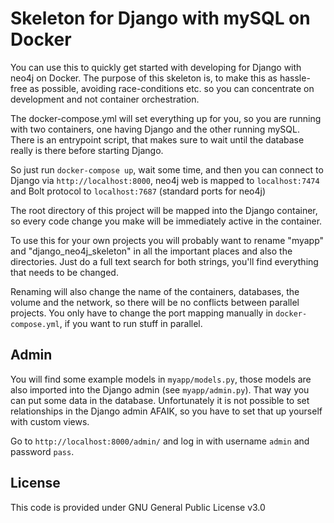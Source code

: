 # Skeleton for Django with mySQL on Docker

You can use this to quickly get started with developing for Django with neo4j on Docker. The
purpose of this skeleton is, to make this as hassle-free as possible, avoiding race-conditions
etc. so you can concentrate on development and not container orchestration.

The docker-compose.yml will set everything up for you, so you are running with two containers,
one having Django and the other running mySQL. There is an entrypoint script, that makes sure
to wait until the database really is there before starting Django.

So just run `docker-compose up`, wait some time, and then you can connect to Django via
`http://localhost:8000`, neo4j web is mapped to `localhost:7474` and Bolt protocol to `localhost:7687`
(standard ports for neo4j)

The root directory of this project will be mapped into the Django container, so every code change
you make will be immediately active in the container.

To use this for your own projects you will probably want to rename "myapp" and "django_neo4j_skeleton"
in all the important places and also the directories. Just do a full text search for both strings, you'll
find everything that needs to be changed.

Renaming will also change the name of the containers, databases, the volume and the network, so there
will be no conflicts between parallel projects. You only have to change the port mapping manually in
`docker-compose.yml`, if you want to run stuff in parallel.

## Admin

You will find some example models in `myapp/models.py`, those models are also imported into the Django
admin (see `myapp/admin.py`). That way you can put some data in the database. Unfortunately it is not
possible to set relationships in the Django admin AFAIK, so you have to set that up yourself with custom
views.

Go to `http://localhost:8000/admin/` and log in with username `admin` and password `pass`.

## License

This code is provided under GNU General Public License v3.0
